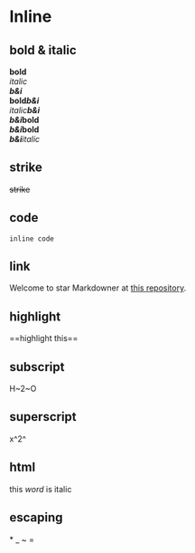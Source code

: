 # Inline
## bold & italic
**bold**  
*italic*  
***b&i***  
**bold*b&i***  
*italic**b&i***  
***b&i*bold**  
***b&i*bold**  
***b&i**italic*  
## strike
~~strike~~
## code
`inline code`
## link
Welcome to star Markdowner at [this repository](https://github.com/ian-dx/markdowner).
## highlight
==highlight this==
## subscript
H~2~O
## superscript
x^2^
## html
this <em>word</em> is italic
## escaping
\* \_ \~ \=
